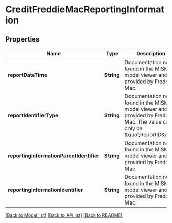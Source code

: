 # CreditFreddieMacReportingInformation

## Properties
Name | Type | Description | Notes
------------ | ------------- | ------------- | -------------
**reportDateTime** | **String** | Documentation not found in the MISMO model viewer and not provided by Freddie Mac. | [optional] 
**reportIdentifierType** | **String** | Documentation not found in the MISMO model viewer and not provided by Freddie Mac. The value can only be \&quot;ReportID\&quot; | [optional] 
**reportingInformationParentIdentifier** | **String** | Documentation not found in the MISMO model viewer and not provided by Freddie Mac. | [optional] 
**reportingInformationIdentifier** | **String** | Documentation not found in the MISMO model viewer and not provided by Freddie Mac. | 

[[Back to Model list]](../README.md#documentation-for-models) [[Back to API list]](../README.md#documentation-for-api-endpoints) [[Back to README]](../README.md)


